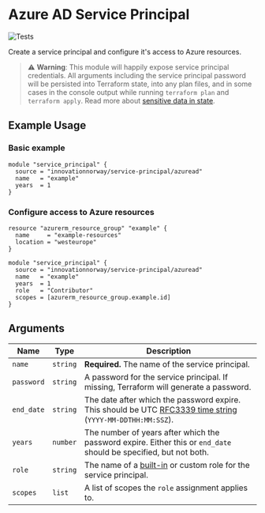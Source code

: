 # Azure AD Service Principal

![Tests](https://github.com/innovationnorway/terraform-azuread-service-principal/workflows/Tests/badge.svg)

Create a service principal and configure it's access to Azure resources.

> ⚠️ **Warning**: This module will happily expose service principal credentials. All arguments including the service principal password will be persisted into Terraform state, into any plan files, and in some cases in the console output while running `terraform plan` and `terraform apply`. Read more about [sensitive data in state](https://www.terraform.io/docs/state/sensitive-data.html).

## Example Usage

### Basic example

```hcl
module "service_principal" {
  source = "innovationnorway/service-principal/azuread"
  name   = "example"
  years  = 1
}
```

### Configure access to Azure resources

```hcl
resource "azurerm_resource_group" "example" {
  name     = "example-resources"
  location = "westeurope"
}

module "service_principal" {
  source = "innovationnorway/service-principal/azuread"
  name   = "example"
  years  = 1
  role   = "Contributor"
  scopes = [azurerm_resource_group.example.id]
}
```

## Arguments

| Name | Type | Description |
| --- | --- | --- |
| `name` | `string` | **Required.** The name of the service principal. |
| `password` | `string` | A password for the service principal. If missing, Terraform will generate a password. |
| `end_date` | `string` | The date after which the password expire. This should be UTC [RFC3339 time string](https://tools.ietf.org/html/rfc3339#section-5.8) (`YYYY-MM-DDTHH:MM:SSZ`). |
| `years` | `number` | The number of years after which the password expire. Either this or `end_date` should be specified, but not both. |
| `role` | `string` | The name of a [built-in](https://docs.microsoft.com/en-us/azure/role-based-access-control/built-in-roles) or custom role for the service principal. |
| `scopes` | `list` | A list of scopes the `role` assignment applies to. |
